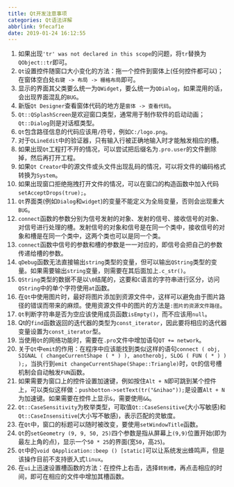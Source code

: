 ```yaml
---
title: Qt开发注意事项
categories: Qt语法详解
abbrlink: 9fecaf1e
date: 2019-01-24 16:12:55
---
```

1. 如果出现`'tr' was not declared in this scope`的问题，将`tr`替换为`QObject::tr`即可。
2. `Qt`设置控件随窗口大小变化的方法：拖一个控件到窗体上(任何控件都可以)；在窗体空白处`右键 -> 布局 -> 栅格布局`即可。
3. 显示的界面其父类要么统一为`QWidget`，要么统一为`QDialog`，如果混用的话，会出现界面混乱的`BUG`。
4. 新版`Qt Designer`查看窗体代码的地方是`窗体 -> 查看代码`。
5. `Qt::QSplashScreen`是欢迎窗口类型，通常用于制作软件的启动动画；`Qt::Dialog`则是对话框类型。
6. `Qt`包含路径信息的代码应该用`/`符号，例如`C:/logo.png`。
7. 对于`QLineEdit`中的验证器，只有输入行被正确地输入时才能触发相应的槽。
8. 如果出现`Qt`工程打不开的情况，可以尝试把后缀名为`.pro.user`的文件删除掉，然后再打开工程。
9. 如果`Qt Creator`中的源文件或头文件出现乱码的情况，可以将文件的编码格式转换为`System`。
10. 如果出现窗口拒绝拖拽打开文件的情况，可以在窗口的构造函数中加入代码`setAcceptDrops(true);`。
11. `Qt`界面类(例如`Dialog`和`widget`)的变量不能定义为全局变量，否则会出现重大`BUG`。
12. `connect`函数的参数分别为信号发射的对象、发射的信号、接收信号的对象、对信号进行处理的槽。发射信号的对象和信号是在同一个类中，接收信号的对象和槽是在同一个类中，这两个类也可以是同一个类。
13. `connect`函数中信号的参数和槽的参数是一一对应的，即信号会把自己的参数传递给槽的参数。
14. `qDebug`函数无法直接输出`string`类型的变量，但可以输出`QString`类型的变量。如果需要输出`string`变量，则需要在其后面加上`.c_str()`。
15. `QString`类型的数据不是以`\0`结尾的，这要和`C`语言的字符串进行区分，访问`QString`中的单个字符使用`at`函数。
16. 在`Qt`中使用图片时，最好将图片添加到资源文件中，这样可以避免由于图片路径的错误而带来的麻烦。使用资源文件中的图片的方法是`:图片的资源文件路径`。
17. `Qt`判断字符串是否为空应该使用成员函数`isEmpty()`，而不应该用`null`。
18. Qt的`find`函数返回的迭代器的类型为`const_iterator`，因此要将相应的迭代器变量设置为`const_iterator`型。
19. 当使用`Qt`的网络功能时，需要在`.pro`文件中增加语句`QT += network`。
20. 关于`Qt`中`emit`的作用：在程序中应该能找到类似这样的语句`connect ( obj, SIGNAL ( changeCurrentShape ( * ) ), anotherobj, SLOG ( FUN ( * ) ) );`，当执行到`emit changeCurrentShape(Shape::Triangle)`时，`Qt`的信号槽机制会自动触发`FUN`函数。
21. 如果需要为窗口上的控件设置加速键，例如按住`Alt + N`即可跳到某个控件上，可以类似这样做：`pushbotton->setText(tr("&nihao"));`是设置`Alt + N`为加速键。如果需要在控件上显示`&`，需要使用`&&`。
22. `Qt::CaseSensitivity`为枚举类型，可取值`Qt::CaseSensitive`(大小写敏感)和`Qt::CaseInsensitive`(大小写不敏感)，表示匹配的灵敏度。
23. 在`Qt`中，窗口的标题可以随时被改变，要使用`setWindowTitle`函数。
24. `Qt`的`setGeometry (9, 9, 50, 25)`四个参数是指从屏幕上`(9,9)`位置开始(即为最左上角的点)，显示一个`50 * 25`的界面(宽`50`，高`25`)。
25. `Qt`中的`void QApplication::beep () [static]`可以让系统发出蜂鸣声，但是该操作目前不支持嵌入式`linux`。
26. 在`ui`上迅速设置槽函数的方法：在控件上右击，选择`转到槽`，再点击相应的时间，即可在相应的文件中增加其槽函数。